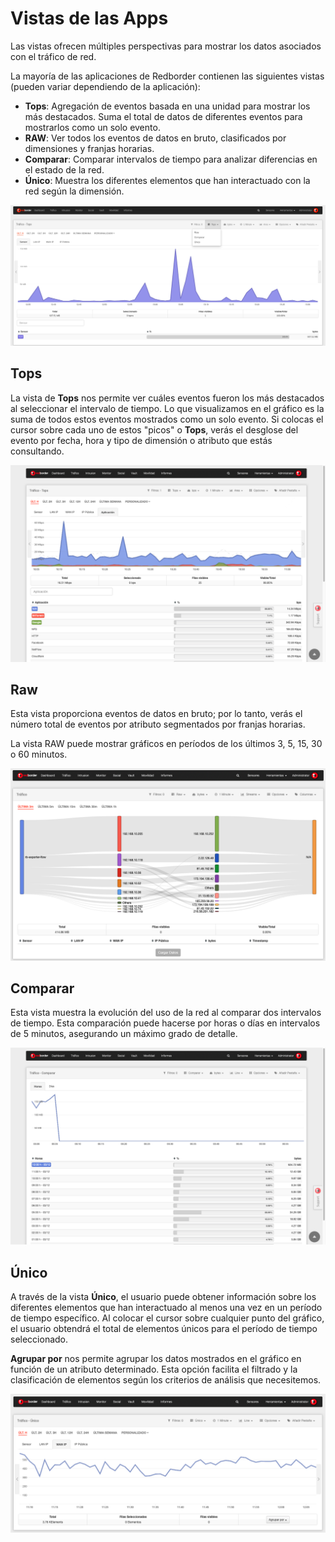 # Vistas de las Apps

Las vistas ofrecen múltiples perspectivas para mostrar los datos asociados con el tráfico de red.

La mayoría de las aplicaciones de Redborder contienen las siguientes vistas (pueden variar dependiendo de la aplicación):

- **Tops**: Agregación de eventos basada en una unidad para mostrar los más destacados. Suma el total de datos de diferentes eventos para mostrarlos como un solo evento.
- **RAW**: Ver todos los eventos de datos en bruto, clasificados por dimensiones y franjas horarias.
- **Comparar**: Comparar intervalos de tiempo para analizar diferencias en el estado de la red.
- **Único**: Muestra los diferentes elementos que han interactuado con la red según la dimensión.

![Vistas](images/ch04_img042.png)

## Tops

La vista de **Tops** nos permite ver cuáles eventos fueron los más destacados al seleccionar el intervalo de tiempo. Lo que visualizamos en el gráfico es la suma de todos estos eventos mostrados como un solo evento. Si colocas el cursor sobre cada uno de estos "picos" o **Tops**, verás el desglose del evento por fecha, hora y tipo de dimensión o atributo que estás consultando.

![Vista de Tops](images/ch04_img043.png)

## Raw

Esta vista proporciona eventos de datos en bruto; por lo tanto, verás el número total de eventos por atributo segmentados por franjas horarias.

La vista RAW puede mostrar gráficos en períodos de los últimos 3, 5, 15, 30 o 60 minutos.

![Vista de Raw](images/ch04_img044.png)

## Comparar

Esta vista muestra la evolución del uso de la red al comparar dos intervalos de tiempo. Esta comparación puede hacerse por horas o días en intervalos de 5 minutos, asegurando un máximo grado de detalle.

![Vista de Comparar](images/ch04_img045.png)

## Único

A través de la vista **Único**, el usuario puede obtener información sobre los diferentes elementos que han interactuado al menos una vez en un período de tiempo específico. Al colocar el cursor sobre cualquier punto del gráfico, el usuario obtendrá el total de elementos únicos para el período de tiempo seleccionado.

**Agrupar por** nos permite agrupar los datos mostrados en el gráfico en función de un atributo determinado. Esta opción facilita el filtrado y la clasificación de elementos según los criterios de análisis que necesitemos.

![Vista Único](images/ch04_img046.png)
